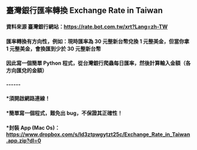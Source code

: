 ## 臺灣銀行匯率轉換 Exchange Rate in Taiwan
#### 資料來源 臺灣銀行網站：https://rate.bot.com.tw/xrt?Lang=zh-TW
#### 匯率轉換有方向性，例如：現時匯率為 30 元整新台幣兌換 1 元整美金，但當你拿 1 元整美金，會換匯到少於 30 元整新台幣
#### 因此寫一個簡單 Python 程式，從台灣銀行爬蟲每日匯率，然後計算輸入金額（各方向匯兌的金額）
#### ------
#### *須開啟網路連線！
#### *簡單寫一個程式，難免出 bug，不保證其正確性！
#### *封裝 App (Mac Os)：https://www.dropbox.com/s/ld3ztpwgytzt25c/Exchange_Rate_in_Taiwan.app.zip?dl=0
